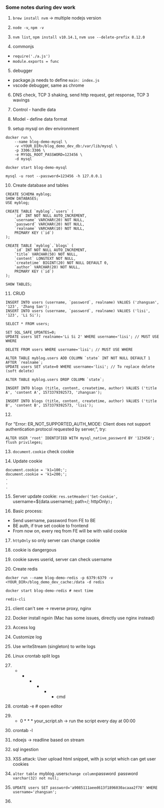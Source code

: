 ### Some notes during dev work

1. `brew install nvm` -> multiple nodejs version

2. `node -v`, `npm -v`

3. `nvm list`, `npm install v10.14.1`, `nvm use --delete-prefix 8.12.0`

4. commonjs
- `require('./a.js')`
- `module.exports = func`

5. debugger
- package.js needs to define `main: index.js`
- vscode debugger, same as chrome

6. DNS check, TCP 3 shaking, send http request, get response, TCP 3 wavings

7. Control - handle data

8. Model - define data format

9. setup mysql on dev environment
```
docker run \
    --name blog-demo-mysql \
    -v <YOUR_DIR>/blog_demo_dev_db:/var/lib/mysql \
    -p 3306:3306 \
    -e MYSQL_ROOT_PASSWORD=123456 \
    -d mysql

docker start blog-demo-mysql

mysql -u root --password=123456 -h 127.0.0.1
```

10. Create database and tables
```
CREATE SCHEMA myblog;
SHOW DATABASES;
USE myblog;

CREATE TABLE `myblog`.`users` (
    `id` INT NOT NULL AUTO_INCREMENT,
    `username` VARCHAR(20) NOT NULL,
    `password` VARCHAR(20) NOT NULL,
    `realname` VARCHAR(10) NOT NULL,
    PRIMARY KEY (`id`)
);

CREATE TABLE `myblog`.`blogs` (
    `id` INT NOT NULL AUTO_INCREMENT,
    `title` VARCHAR(50) NOT NULL,
    `content` LONGTEXT NOT NULL,
    `createtime` BIGINT(20) NOT NULL DEFAULT 0,
    `author` VARCHAR(20) NOT NULL,
    PRIMARY KEY (`id`)
);

SHOW TABLES;
```

11. CRUD
```
INSERT INTO users (username, `password`, realname) VALUES ('zhangsan', '123', 'Zhang San');
INSERT INTO users (username, `password`, realname) VALUES ('lisi', '123', 'Li Si');

SELECT * FROM users;

SET SQL_SAFE_UPDATES=0;
UPDATE users SET realname='Li Si 2' WHERE username='lisi'; // MUST USE WHERE

DELETE FROM users WHERE username='lisi'; // MUST USE WHERE

ALTER TABLE myblog.users ADD COLUMN `state` INT NOT NULL DEFAULT 1 AFTER `realname`;
UPDATE users SET state=0 WHERE username='lisi'; // To replace delete (soft delete)

ALTER TABLE myblog.users DROP COLUMN `state`;

INSERT INTO blogs (title, content, createtime, author) VALUES ('title A', 'content A', 1573379392573, 'zhangsan');

INSERT INTO blogs (title, content, createtime, author) VALUES ('title B', 'content B', 1573379392573, 'lisi');
```

12. 
For "Error: ER_NOT_SUPPORTED_AUTH_MODE: Client does not support authentication protocol requested by server;", try:
```
ALTER USER 'root' IDENTIFIED WITH mysql_native_password BY '123456';
flush privileges;
```

13. `document.cookie` check cookie

14. Update cookie
```
document.cookie = 'k1=100;';
document.cookie = 'k1=200;';
.
.
.
```

15. Server update cookie: `res.setHeader('Set-Cookie', `username=${data.username}; path=/; httpOnly`);`

16. Basic process:
- Send username, password from FE to BE
- BE auth, if true set cookie to frontend
- From now on, every req from FE will be with valid cookie

17. `httpOnly` so only server can change cookie

18. cookie is dangergous

19. cookie saves userid, server can check username

20. Create redis
```
docker run --name blog-demo-redis -p 6379:6379 -v <YOUR_DIR>/blog_demo_dev_cache:/data -d redis

docker start blog-demo-redis # next time

redis-cli
```

21. client can't see -> reverse proxy, nginx

22. Docker install ngxin (Mac has some issues, directly use nginx instead)

23. Access log

24. Customize log

25. Use writeStream (singleton) to write logs

26. Linux crontab split logs

27. * * * * * + cmd 

28. crontab -e # open editor

39. * 0 * * * your_script.sh -> run the script every day at 00:00

40. crontab -l

41. ndoejs -> readline based on stream

42. sql ingestion

43. XSS attack: User upload html snippet, with js script which can get user cookies

44. `alter table `myblog`.`users` change column `password` `password` varchar(32) not null;`

45. `UPDATE users SET password='a9085111aeed613f1896030acaaa2f78' WHERE username='zhangsan';`

46. 